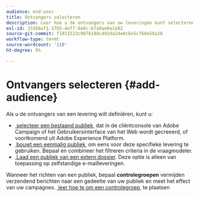 ```yaml
---
audience: end-user
title: Ontvangers selecteren
description: Leer hoe u de ontvangers van uw leveringen kunt selecteren
exl-id: 33366af1-17b5-4ef7-8e0c-b7a8ae6e1e82
source-git-commit: f1911523c9076188c492da24e0cbe5c760e58a28
workflow-type: tm+mt
source-wordcount: '110'
ht-degree: 0%

---
```


# Ontvangers selecteren {#add-audience}

Als u de ontvangers van een levering wilt definiëren, kunt u:

* [&#x200B; selecteer een bestaand publiek &#x200B;](add-audience.md) dat in de cliëntconsole van Adobe Campaign of het Gebruikersinterface van het Web wordt gecreeerd, of voortkomend uit Adobe Experience Platform.
* [&#x200B; bouwt een eenmalig publiek &#x200B;](one-time-audience.md) om eens voor deze specifieke levering te gebruiken. Bepaal en combineer het filtreren criteria in de vraagmodeler.
* [&#x200B; Laad een publiek van een extern dossier &#x200B;](file-audience.md). Deze optie is alleen van toepassing op zelfstandige e-mailleveringen.

Wanneer het richten van een publiek, bepaal **controlegroepen** vermijden verzendend berichten naar een gedeelte van uw publiek en meet het effect van uw campagnes. [&#x200B; leer hoe te om een controlegroep &#x200B;](control-group.md) te plaatsen